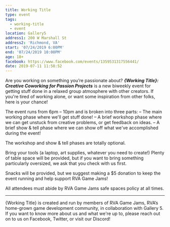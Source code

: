 ```yaml
---
title: Working Title
type: event
tags:
  - working-title
  - event
location: Gallery5
address1: 200 W Marshall St
address2: 'Richmond, VA'
start: '07/24/2019 6:00PM'
end: '07/24/2019 10:00PM'
age: 18+
facebook: https://www.facebook.com/events/1359531317556441/
date: 2019-07-11 11:58:52
---
```

Are you working on something you’re passionate about? ***{Working Title}: Creative Coworking for Passion Projects*** is a new biweekly event for getting stuff done in a relaxed group atmosphere with other creators. If you're tired of working alone, or want some inspiration from other folks, here is your chance!
<!-- more -->
The event runs from 6pm – 10pm and is broken into three parts:
– The main working phase where we'll get stuff done!
– A brief workshop phase where we can get unstuck from creative problems, or get feedback on ideas.
– A brief show & tell phase where we can show off what we've accomplished during the event!

The workshop and show & tell phases are totally optional.

Bring your tools (a laptop, art supplies, whatever you need to create!) Plenty of table space will be provided, but if you want to bring something particularly oversized, we ask that you check with us first.

Snacks will be provided, but we suggest making a $5 donation to keep the event running and help support RVA Game Jams!

All attendees must abide by RVA Game Jams safe spaces policy at all times. 

----

{Working Title} is created and run by members of RVA Game Jams, RVA’s home-grown game development community, in collaboration with Gallery 5. If you want to know more about us and what we're up to, please reach out on to us on Facebook, Twitter, or visit our Discord! 